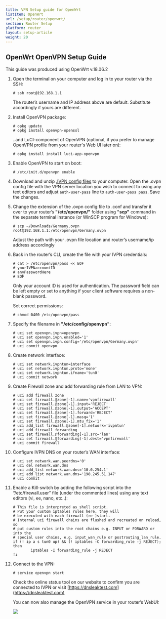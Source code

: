 ```yaml
---
title: VPN Setup guide for OpenWrt
listItem: OpenWrt
url: /setup/router/openwrt/
section: Router Setup
platform: router
layout: setup-article
weight: 20
---
```

## OpenWrt OpenVPN Setup Guide

<div markdown="1" class="notice notice--warning">
This guide was produced using OpenWrt v.18.06.2
</div>

1.  Open the terminal on your computer and log in to your router via the SSH:

    ```
    # ssh root@192.168.1.1
    ```

    The router’s username and IP address above are default. Substitute accordingly if yours are different.

2.  Install OpenVPN package:

    ```
    # opkg update
    # opkg install openvpn-openssl
    ```

    ..and LuCI-component of OpenVPN (optional, if you prefer to manage OpenVPN profile from your router's Web UI later on):

    ```
    # opkg install install luci-app-openvpn
    ```

3.  Enable OpenVPN to start on boot:

    ```
    # /etc/init.d/openvpn enable
    ```

4.  Download and unzip [.IVPN config files](/releases/config/ivpn-openvpn-config.zip) to your computer. Open the .ovpn config file with the VPN server location you wish to connect to using any text editors and adjust `auth-user-pass` line to `auth-user-pass pass`. Save the changes.

5.  Change the extension of the .ovpn config file to .conf and transfer it over to your router’s **"/etc/openvpn/"** folder using **"scp"** command in the separate terminal instance (or WinSCP program for Windows):

    ```
    # scp ~/Downloads/Germany.ovpn root@192.168.1.1:/etc/openvpn/Germany.ovpn
    ```

    Adjust the path with your .ovpn file location and router’s username/ip address accordingly

6.  Back in the router’s CLI, create the file with your IVPN credentials:

    ```
    # cat > /etc/openvpn/pass << EOF
    # yourIVPNaccountID
    # anyPasswordHere
    # EOF
    ```

    <div markdown="1" class="notice notice--info">
    Only your account ID is used for authentication. The password field can be left empty or set to anything if your client software requires a non-blank password.
    </div>

    Set correct permissions:

    ```
    # chmod 0400 /etc/openvpn/pass
    ```

7.  Specify the filename in **"/etc/config/openvpn"**:

    ```
    # uci set openvpn.ivpn=openvpn
    # uci set openvpn.ivpn.enabled='1'
    # uci set openvpn.ivpn.config='/etc/openvpn/Germany.ovpn'
    # uci commit openvpn
    ```

8.  Create network interface:

    ```
    # uci set network.ivpntun=interface
    # uci set network.ivpntun.proto='none'
    # uci set network.ivpntun.ifname='tun0'
    # uci commit network
    ```

9.  Create Firewall zone and add forwarding rule from LAN to VPN:

    ```
    # uci add firewall zone
    # uci set firewall.@zone[-1].name='vpnfirewall'
    # uci set firewall.@zone[-1].input='REJECT'
    # uci set firewall.@zone[-1].output='ACCEPT'
    # uci set firewall.@zone[-1].forward='REJECT'
    # uci set firewall.@zone[-1].masq='1'
    # uci set firewall.@zone[-1].mtu_fix='1'
    # uci add_list firewall.@zone[-1].network='ivpntun'
    # uci add firewall forwarding
    # uci set firewall.@forwarding[-1].src='lan'
    # uci set firewall.@forwarding[-1].dest='vpnfirewall'
    # uci commit firewall
    ```

10. Configure IVPN DNS on your router’s WAN interface:

    ```
    # uci set network.wan.peerdns='0'
    # uci del network.wan.dns
    # uci add_list network.wan.dns='10.0.254.1'
    # uci add_list network.wan.dns='198.245.51.147'
    # uci commit
    ```

11. Enable a Kill-switch by adding the following script into the “/etc/firewall.user” file (under the commented lines) using any text editors (vi, ee, nano, etc..):

    ```
    # This file is interpreted as shell script.
    # Put your custom iptables rules here, they will
    # be executed with each firewall (re-)start.
    # Internal uci firewall chains are flushed and recreated on reload, so
    # put custom rules into the root chains e.g. INPUT or FORWARD or into the
    # special user chains, e.g. input_wan_rule or postrouting_lan_rule.
    if (! ip a s tun0 up) && (! iptables -C forwarding_rule -j REJECT); then
            iptables -I forwarding_rule -j REJECT
    fi
    ```

12. Connect to the VPN:

    ```
    # service openvpn start
    ```

    Check the online status tool on our website to confirm you are connected to IVPN or visit [https://dnsleaktest.com](https://dnsleaktest.com)

    You can now also manage the OpenVPN service in your router’s WebUI:

    ![](/images-static/uploads/install-openvpn-openwrt-010.png)
